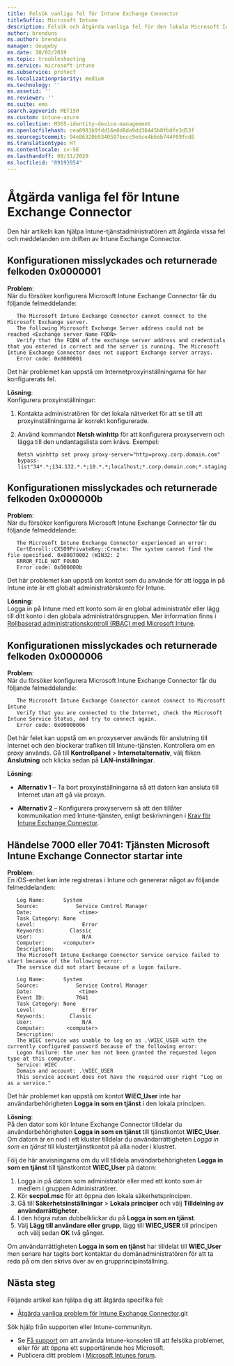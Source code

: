 ```yaml
---
title: Felsök vanliga fel för Intune Exchange Connector
titleSuffix: Microsoft Intune
description: Felsök och åtgärda vanliga fel för den lokala Microsoft Intune Exchange Connector
author: brenduns
ms.author: brenduns
manager: dougeby
ms.date: 10/02/2019
ms.topic: troubleshooting
ms.service: microsoft-intune
ms.subservice: protect
ms.localizationpriority: medium
ms.technology: ''
ms.assetid: ''
ms.reviewer: ''
ms.suite: ems
search.appverid: MET150
ms.custom: intune-azure
ms.collection: M365-identity-device-management
ms.openlocfilehash: cea8981b9fdd16e0d8da9dd36445b8fbdfe3d53f
ms.sourcegitcommit: 94e86320b9340507becc9e6ce4b6eb744f09fcd8
ms.translationtype: HT
ms.contentlocale: sv-SE
ms.lasthandoff: 08/31/2020
ms.locfileid: "89193954"
---
```

# <a name="resolve-common-errors-for-the-intune-exchange-connector"></a>Åtgärda vanliga fel för Intune Exchange Connector

Den här artikeln kan hjälpa Intune-tjänstadministratören att åtgärda vissa fel och meddelanden om driften av Intune Exchange Connector.  

## <a name="configuration-failed-and-returned-error-code-0x0000001"></a>Konfigurationen misslyckades och returnerade felkoden 0x0000001

**Problem**:  
När du försöker konfigurera Microsoft Intune Exchange Connector får du följande felmeddelande:

```
   The Microsoft Intune Exchange Connector cannot connect to the Microsoft Exchange server.  
   The following Microsoft Exchange Server address could not be reached <Exchange server Name FQDN>  
   Verify that the FQDN of the exchange server address and credentials that you entered is correct and the server is running. The Microsoft Intune Exchange Connector does not support Exchange server arrays.  
   Error code: 0x0000001  
```

Det här problemet kan uppstå om Internetproxyinställningarna för har konfigurerats fel.

**Lösning**:  
Konfigurera proxyinställningar:
1. Kontakta administratören för det lokala nätverket för att se till att proxyinställningarna är korrekt konfigurerade. 
2. Använd kommandot **Netsh winhttp** för att konfigurera proxyservern och lägga till den undantagslista som krävs. Exempel:  

   ```
   Netsh winhttp set proxy proxy-server="http=proxy.corp.domain.com" bypass-list"34*.*;134.132.*.*;10.*.*;localhost;*.corp.domain.com;*.staging.domain.com"
   ```

## <a name="configuration-failed-and-returned-error-code-0x000000b"></a>Konfigurationen misslyckades och returnerade felkoden 0x000000b   

**Problem**:  
När du försöker konfigurera Microsoft Intune Exchange Connector får du följande felmeddelande:  

```
   The Microsoft Intune Exchange Connector experienced an error:  
   CertEnroll::CX509PrivateKey::Create: The system cannot find the file specified. 0x80070002 (WIN32: 2  
   ERROR_FILE_NOT_FOUND  
   Error code: 0x000000b  
```
Det här problemet kan uppstå om kontot som du använde för att logga in på Intune inte är ett globalt administratörskonto för Intune.

**Lösning**:  
Logga in på Intune med ett konto som är en global administratör eller lägg till ditt konto i den globala administratörsgruppen. Mer information finns i [Rollbaserad administrationskontroll (RBAC) med Microsoft Intune](../fundamentals/role-based-access-control.md).

## <a name="configuration-failed-and-returned-error-code-0x0000006"></a>Konfigurationen misslyckades och returnerade felkoden 0x0000006

**Problem**:  
När du försöker konfigurera Microsoft Intune Exchange Connector får du följande felmeddelande:  

```  
   The Microsoft Intune Exchange Connector cannot connect to Microsoft Intune  
   Verify that you are connected to the Internet, check the Microsoft Intune Service Status, and try to connect again.  
   Error code: 0x00000006  
```  
Det här felet kan uppstå om en proxyserver används för anslutning till Internet och den blockerar trafiken till Intune-tjänsten. Kontrollera om en proxy används. Gå till **Kontrollpanel** > **Internetalternativ**, välj fliken **Anslutning** och klicka sedan på **LAN-inställningar**.

**Lösning**:  

- **Alternativ 1** – Ta bort proxyinställningarna så att datorn kan ansluta till Internet utan att gå via proxyn.  

- **Alternativ 2** – Konfigurera proxyservern så att den tillåter kommunikation med Intune-tjänsten, enligt beskrivningen i [Krav för Intune Exchange Connector](exchange-connector-install.md#intune-exchange-connector-requirements).



## <a name="event-7000-or-7041-microsoft-intune-exchange-connector-service-wont-start"></a>Händelse 7000 eller 7041: Tjänsten Microsoft Intune Exchange Connector startar inte

**Problem**:  
En iOS-enhet kan inte registreras i Intune och genererar något av följande felmeddelanden:  

```  
   Log Name:      System
   Source:            Service Control Manager
   Date:               <time>
   Task Category: None
   Level:               Error
   Keywords:        Classic
   User:                N/A
   Computer:      <computer>
   Description:
   The Microsoft Intune Exchange Connector Service service failed to start because of the following error:  
   The service did not start because of a logon failure.
```  

```  
   Log Name:      System
   Source:            Service Control Manager
   Date:               <time>
   Event ID:          7041
   Task Category: None
   Level:               Error   
   Keywords:        Classic
   User:                N/A
   Computer:       <computer>
   Description:
   The WIEC service was unable to log on as .\WIEC_USER with the currently configured password because of the following error:
   Logon failure: the user has not been granted the requested logon type at this computer.
   Service: WIEC
   Domain and account: .\WIEC_USER
   This service account does not have the required user right "Log on as a service."  
```
Det här problemet kan uppstå om kontot **WIEC_User** inte har användarbehörigheten **Logga in som en tjänst** i den lokala principen.

**Lösning**:  
På den dator som kör Intune Exchange Connector tilldelar du användarbehörigheten **Logga in som en tjänst** till tjänstkontot **WIEC_User**. Om datorn är en nod i ett kluster tilldelar du användarrättigheten *Logga in som en tjänst* till klustertjänstkontot på alla noder i klustret.  

Följ de här anvisningarna om du vill tilldela användarbehörigheten **Logga in som en tjänst** till tjänstkontot **WIEC_User** på datorn:

1. Logga in på datorn som administratör eller med ett konto som är medlem i gruppen Administratörer.
2. Kör **secpol.msc** för att öppna den lokala säkerhetsprincipen.
3. Gå till **Säkerhetsinställningar** > **Lokala principer** och välj **Tilldelning av användarrättigheter**.
4. I den högra rutan dubbelklickar du på **Logga in som en tjänst**.
5. Välj **Lägg till användare eller grupp**, lägg till **WIEC_USER** till principen och välj sedan **OK** två gånger.

Om användarrättigheten **Logga in som en tjänst** har tilldelat till **WIEC_User** men senare har tagits bort kontaktar du domänadministratören för att ta reda på om den skrivs över av en grupprincipinställning.  

## <a name="next-steps"></a>Nästa steg  

Följande artikel kan hjälpa dig att åtgärda specifika fel:
- [Åtgärda vanliga problem för Intune Exchange Connector](troubleshoot-exchange-connector-common-problems.md).git 

Sök hjälp från supporten eller Intune-communityn.
- Se [Få support](../fundamentals/get-support.md) om att använda Intune-konsolen till att felsöka problemet, eller för att öppna ett supportärende hos Microsoft. 
- Publicera ditt problem i [Microsoft Intunes forum](/answers/products/mem).